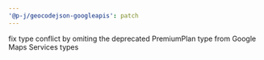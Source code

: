 ```yaml
---
'@p-j/geocodejson-googleapis': patch
---
```


fix type conflict by omiting the deprecated PremiumPlan type from Google Maps Services types

